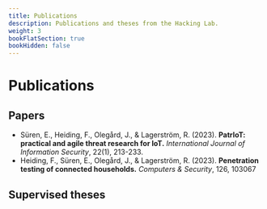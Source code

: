 ```yaml
---
title: Publications
description: Publications and theses from the Hacking Lab.
weight: 3
bookFlatSection: true
bookHidden: false
---
```


# Publications


## Papers

- Süren, E., Heiding, F., Olegård, J., & Lagerström, R. (2023). **PatrIoT: practical and agile threat research for IoT.** *International Journal of Information Security*, 22(1), 213-233.
- Heiding, F., Süren, E., Olegård, J., & Lagerström, R. (2023). **Penetration testing of connected households.** *Computers & Security*, 126, 103067

## Supervised theses

